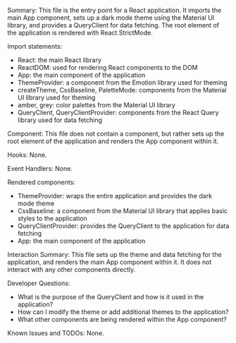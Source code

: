 Summary:
This file is the entry point for a React application. It imports the main App component, sets up a dark mode theme using the Material UI library, and provides a QueryClient for data fetching. The root element of the application is rendered with React.StrictMode.

Import statements:
- React: the main React library
- ReactDOM: used for rendering React components to the DOM
- App: the main component of the application
- ThemeProvider: a component from the Emotion library used for theming
- createTheme, CssBaseline, PaletteMode: components from the Material UI library used for theming
- amber, grey: color palettes from the Material UI library
- QueryClient, QueryClientProvider: components from the React Query library used for data fetching

Component:
This file does not contain a component, but rather sets up the root element of the application and renders the App component within it.

Hooks:
None.

Event Handlers:
None.

Rendered components:
- ThemeProvider: wraps the entire application and provides the dark mode theme
- CssBaseline: a component from the Material UI library that applies basic styles to the application
- QueryClientProvider: provides the QueryClient to the application for data fetching
- App: the main component of the application

Interaction Summary:
This file sets up the theme and data fetching for the application, and renders the main App component within it. It does not interact with any other components directly.

Developer Questions:
- What is the purpose of the QueryClient and how is it used in the application?
- How can I modify the theme or add additional themes to the application?
- What other components are being rendered within the App component?

Known Issues and TODOs:
None.